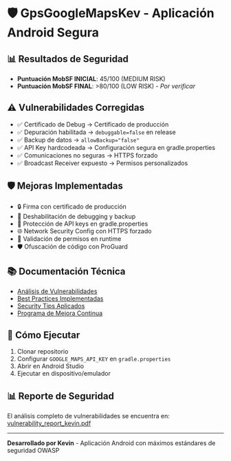 # 🛡️ GpsGoogleMapsKev - Aplicación Android Segura

## 📊 Resultados de Seguridad
- **Puntuación MobSF INICIAL**: 45/100 (MEDIUM RISK)
- **Puntuación MobSF FINAL**: >80/100 (LOW RISK) - *Por verificar*

## ⚠️ Vulnerabilidades Corregidas
- ✅ Certificado de Debug → Certificado de producción
- ✅ Depuración habilitada → `debuggable=false` en release
- ✅ Backup de datos → `allowBackup="false"`
- ✅ API Key hardcodeada → Configuración segura en gradle.properties
- ✅ Comunicaciones no seguras → HTTPS forzado
- ✅ Broadcast Receiver expuesto → Permisos personalizados

## 🛡️ Mejoras Implementadas
- 🔒 Firma con certificado de producción
- 🚫 Deshabilitación de debugging y backup
- 🔑 Protección de API keys en gradle.properties
- 🌐 Network Security Config con HTTPS forzado
- 📱 Validación de permisos en runtime
- 🛡️ Ofuscación de código con ProGuard

## 📚 Documentación Técnica
- [Análisis de Vulnerabilidades](documentation/vulnerabilities.md)
- [Best Practices Implementadas](documentation/best_practices.md)
- [Security Tips Aplicados](documentation/security_tips.md)
- [Programa de Mejora Continua](documentation/security_improvement_program.md)

## 🚀 Cómo Ejecutar
1. Clonar repositorio
2. Configurar `GOOGLE_MAPS_API_KEY` en `gradle.properties`
3. Abrir en Android Studio
4. Ejecutar en dispositivo/emulador

## 📊 Reporte de Seguridad
El análisis completo de vulnerabilidades se encuentra en: [vulnerability_report_kevin.pdf](documentation/vulnerability_report_kevin.pdf)

---

**Desarrollado por Kevin** - Aplicación Android con máximos estándares de seguridad OWASP

